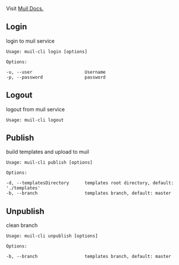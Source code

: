 Visit [Muil Docs.](https://docs.muil.io)

## Login

login to muil service

```
Usage: muil-cli login [options]

Options:

-u, --user                    Username
-p, --password                password
```

## Logout

logout from muil service

```
Usage: muil-cli logout
```

## Publish

build templates and upload to muil

```
Usage: muil-cli publish [options]

Options:

-d, --templatesDirectory      templates root directory, default: './templates'
-b, --branch                  templates branch, default: master
```

## Unpublish

clean branch

```
Usage: muil-cli unpublish [options]

Options:

-b, --branch                  templates branch, default: master
```
